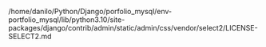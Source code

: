 /home/danilo/Python/Django/porfolio_mysql/env-portfolio_mysql/lib/python3.10/site-packages/django/contrib/admin/static/admin/css/vendor/select2/LICENSE-SELECT2.md
